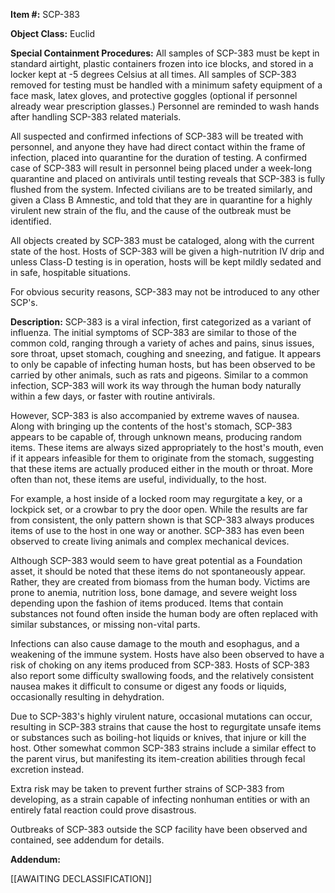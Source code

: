 **Item #:** SCP-383

**Object Class:** Euclid

**Special Containment Procedures:** All samples of SCP-383 must be kept in standard airtight, plastic containers frozen into ice blocks, and stored in a locker kept at -5 degrees Celsius at all times. All samples of SCP-383 removed for testing must be handled with a minimum safety equipment of a face mask, latex gloves, and protective goggles (optional if personnel already wear prescription glasses.) Personnel are reminded to wash hands after handling SCP-383 related materials.

All suspected and confirmed infections of SCP-383 will be treated with personnel, and anyone they have had direct contact within the frame of infection, placed into quarantine for the duration of testing. A confirmed case of SCP-383 will result in personnel being placed under a week-long quarantine and placed on antivirals until testing reveals that SCP-383 is fully flushed from the system. Infected civilians are to be treated similarly, and given a Class B Amnestic, and told that they are in quarantine for a highly virulent new strain of the flu, and the cause of the outbreak must be identified.

All objects created by SCP-383 must be cataloged, along with the current state of the host. Hosts of SCP-383 will be given a high-nutrition IV drip and unless Class-D testing is in operation, hosts will be kept mildly sedated and in safe, hospitable situations.

For obvious security reasons, SCP-383 may not be introduced to any other SCP's.

**Description:** SCP-383 is a viral infection, first categorized as a variant of influenza. The initial symptoms of SCP-383 are similar to those of the common cold, ranging through a variety of aches and pains, sinus issues, sore throat, upset stomach, coughing and sneezing, and fatigue. It appears to only be capable of infecting human hosts, but has been observed to be carried by other animals, such as rats and pigeons. Similar to a common infection, SCP-383 will work its way through the human body naturally within a few days, or faster with routine antivirals.

However, SCP-383 is also accompanied by extreme waves of nausea. Along with bringing up the contents of the host's stomach, SCP-383 appears to be capable of, through unknown means, producing random items. These items are always sized appropriately to the host's mouth, even if it appears infeasible for them to originate from the stomach, suggesting that these items are actually produced either in the mouth or throat. More often than not, these items are useful, individually, to the host.

For example, a host inside of a locked room may regurgitate a key, or a lockpick set, or a crowbar to pry the door open. While the results are far from consistent, the only pattern shown is that SCP-383 always produces items of use to the host in one way or another. SCP-383 has even been observed to create living animals and complex mechanical devices.

Although SCP-383 would seem to have great potential as a Foundation asset, it should be noted that these items do not spontaneously appear. Rather, they are created from biomass from the human body. Victims are prone to anemia, nutrition loss, bone damage, and severe weight loss depending upon the fashion of items produced. Items that contain substances not found often inside the human body are often replaced with similar substances, or missing non-vital parts.

Infections can also cause damage to the mouth and esophagus, and a weakening of the immune system. Hosts have also been observed to have a risk of choking on any items produced from SCP-383. Hosts of SCP-383 also report some difficulty swallowing foods, and the relatively consistent nausea makes it difficult to consume or digest any foods or liquids, occasionally resulting in dehydration.

Due to SCP-383's highly virulent nature, occasional mutations can occur, resulting in SCP-383 strains that cause the host to regurgitate unsafe items or substances such as boiling-hot liquids or knives, that injure or kill the host. Other somewhat common SCP-383 strains include a similar effect to the parent virus, but manifesting its item-creation abilities through fecal excretion instead.

Extra risk may be taken to prevent further strains of SCP-383 from developing, as a strain capable of infecting nonhuman entities or with an entirely fatal reaction could prove disastrous.

Outbreaks of SCP-383 outside the SCP facility have been observed and contained, see addendum for details.

**Addendum:**

\[\[AWAITING DECLASSIFICATION\]\]